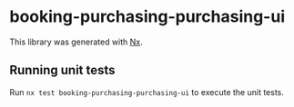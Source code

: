 # booking-purchasing-purchasing-ui

This library was generated with [Nx](https://nx.dev).

## Running unit tests

Run `nx test booking-purchasing-purchasing-ui` to execute the unit tests.
